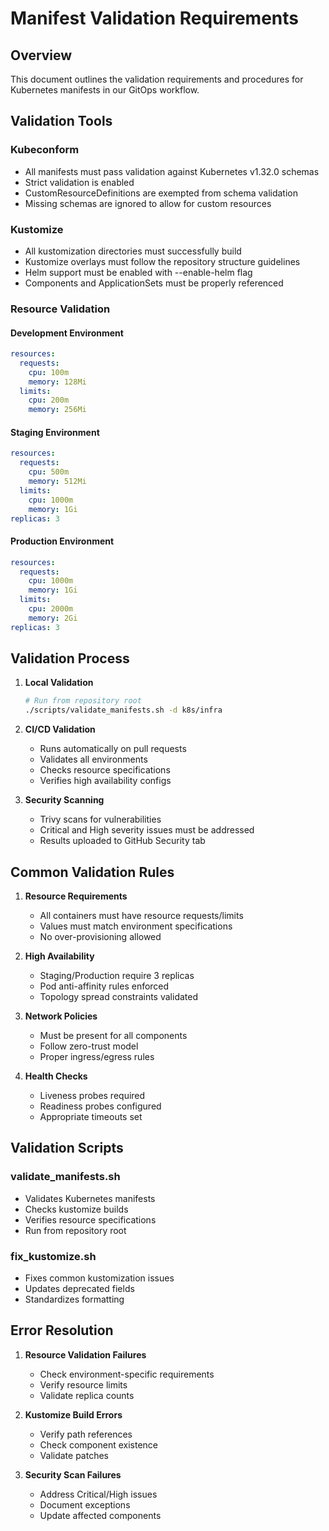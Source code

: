 # Manifest Validation Requirements

## Overview

This document outlines the validation requirements and procedures for Kubernetes manifests in our GitOps workflow.

## Validation Tools

### Kubeconform

- All manifests must pass validation against Kubernetes v1.32.0 schemas
- Strict validation is enabled
- CustomResourceDefinitions are exempted from schema validation
- Missing schemas are ignored to allow for custom resources

### Kustomize

- All kustomization directories must successfully build
- Kustomize overlays must follow the repository structure guidelines
- Helm support must be enabled with --enable-helm flag
- Components and ApplicationSets must be properly referenced

### Resource Validation

#### Development Environment

```yaml
resources:
  requests:
    cpu: 100m
    memory: 128Mi
  limits:
    cpu: 200m
    memory: 256Mi
```

#### Staging Environment

```yaml
resources:
  requests:
    cpu: 500m
    memory: 512Mi
  limits:
    cpu: 1000m
    memory: 1Gi
replicas: 3
```

#### Production Environment

```yaml
resources:
  requests:
    cpu: 1000m
    memory: 1Gi
  limits:
    cpu: 2000m
    memory: 2Gi
replicas: 3
```

## Validation Process

1. **Local Validation**

   ```bash
   # Run from repository root
   ./scripts/validate_manifests.sh -d k8s/infra
   ```

2. **CI/CD Validation**

   - Runs automatically on pull requests
   - Validates all environments
   - Checks resource specifications
   - Verifies high availability configs

3. **Security Scanning**
   - Trivy scans for vulnerabilities
   - Critical and High severity issues must be addressed
   - Results uploaded to GitHub Security tab

## Common Validation Rules

1. **Resource Requirements**

   - All containers must have resource requests/limits
   - Values must match environment specifications
   - No over-provisioning allowed

2. **High Availability**

   - Staging/Production require 3 replicas
   - Pod anti-affinity rules enforced
   - Topology spread constraints validated

3. **Network Policies**

   - Must be present for all components
   - Follow zero-trust model
   - Proper ingress/egress rules

4. **Health Checks**
   - Liveness probes required
   - Readiness probes configured
   - Appropriate timeouts set

## Validation Scripts

### validate_manifests.sh

- Validates Kubernetes manifests
- Checks kustomize builds
- Verifies resource specifications
- Run from repository root

### fix_kustomize.sh

- Fixes common kustomization issues
- Updates deprecated fields
- Standardizes formatting

## Error Resolution

1. **Resource Validation Failures**

   - Check environment-specific requirements
   - Verify resource limits
   - Validate replica counts

2. **Kustomize Build Errors**

   - Verify path references
   - Check component existence
   - Validate patches

3. **Security Scan Failures**
   - Address Critical/High issues
   - Document exceptions
   - Update affected components
